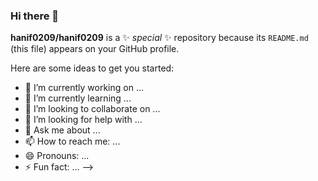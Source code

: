 ### Hi there 👋

<!-- <img src="https://camo.githubusercontent.com/a94088c383b9f45eb3b0eaff2ee2e84841368b6490921867522dcb5e153ffd23/68747470733a2f2f6769746875622d726561646d652d73746174732e76657263656c2e6170702f6170693f757365726e616d653d7a616c7669616e6479722673686f775f69636f6e733d74727565267468656d653d73796e746877617665" alt="Anurag's github stats" data-canonical-src="https://github-readme-stats.vercel.app/api?username=zalviandyr&amp;show_icons=true&amp;theme=synthwave" style="max-width:100%;">
<!-- -->
**hanif0209/hanif0209** is a ✨ _special_ ✨ repository because its `README.md` (this file) appears on your GitHub profile.

Here are some ideas to get you started:

- 🔭 I’m currently working on ...
- 🌱 I’m currently learning ...
- 👯 I’m looking to collaborate on ...
- 🤔 I’m looking for help with ...
- 💬 Ask me about ...
- 📫 How to reach me: ...
- 😄 Pronouns: ...
- ⚡ Fun fact: ...
-->
